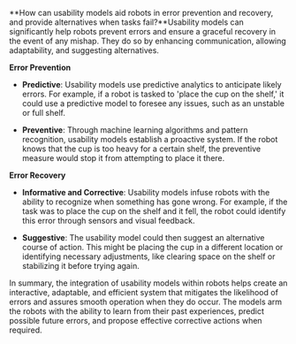 **How can usability models aid robots in error prevention and recovery, and provide alternatives when tasks fail?**Usability models can significantly help robots prevent errors and ensure a graceful recovery in the event of any mishap. They do so by enhancing communication, allowing adaptability, and suggesting alternatives. 

**Error Prevention**

- **Predictive**: Usability models use predictive analytics to anticipate likely errors. For example, if a robot is tasked to 'place the cup on the shelf,' it could use a predictive model to foresee any issues, such as an unstable or full shelf. 

- **Preventive**: Through machine learning algorithms and pattern recognition, usability models establish a proactive system. If the robot knows that the cup is too heavy for a certain shelf, the preventive measure would stop it from attempting to place it there.

**Error Recovery**

- **Informative and Corrective**: Usability models infuse robots with the ability to recognize when something has gone wrong. For example, if the task was to place the cup on the shelf and it fell, the robot could identify this error through sensors and visual feedback.

- **Suggestive**: The usability model could then suggest an alternative course of action. This might be placing the cup in a different location or identifying necessary adjustments, like clearing space on the shelf or stabilizing it before trying again. 

In summary, the integration of usability models within robots helps create an interactive, adaptable, and efficient system that mitigates the likelihood of errors and assures smooth operation when they do occur. The models arm the robots with the ability to learn from their past experiences, predict possible future errors, and propose effective corrective actions when required.